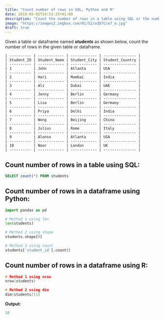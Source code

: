 ```yaml
---
title: "Count number of rows in SQL, Python and R"
date: 2019-05-02T14:53:25+01:00
description: "Count the number of rows in a table using SQL or the number of rows in a dataframe using Pandas in Python or R."
image: "https://images2.imgbox.com/01/52/a3D7Ccw7_o.jpg"
draft: true
---
```


Given a table or dataframe named *__students__* as shown below, count the number of rows in the given table or dataframe.

```
| ---------- | ------------ | ------------ | --------------- |
| Student_ID | Student_Name | Student_City | Student_Country |
| ---------- | ------------ | ------------ | --------------- |
| 1          | John         | Atlanta      | USA             |
| ---------- | ------------ | ------------ | --------------- |
| 2          | Hari         | Mumbai       | India           |
| ---------- | ------------ | ------------ | --------------- |
| 3          | Ali          | Dubai        | UAE             |
| ---------- | ------------ | ------------ | --------------- |
| 4          | Jenny        | Berlin       | Germany         |
| ---------- | ------------ | ------------ | --------------- |
| 5          | Lisa         | Berlin       | Germany         |
| ---------- | ------------ | ------------ | --------------- |
| 6          | Priya        | Delhi        | India           |
| ---------- | ------------ | ------------ | --------------- |
| 7          | Wong         | Beijing      | China           |
| ---------- | ------------ | ------------ | --------------- |
| 8          | Julius       | Rome         | Italy           |
| ---------- | ------------ | ------------ | --------------- |
| 9          | Alonso       | Atlanta      | USA             |
| ---------- | ------------ | ------------ | --------------- |
| 10         | Noor         | London       | UK              |
| ---------- | ------------ | ------------ | --------------- |
```

## Count number of rows in a table using SQL:

```SQL
SELECT count(*) FROM students
```

## Count number of rows in a dataframe using Python:

```Python
import pandas as pd

# Method 1 using len
len(students)

# Method 2 using shape
students.shape[0]

# Method 3 using count
students['student_id'].count()
```

## Count number of rows in a dataframe using R:

```C
# Method 1 using nrow
nrow(students)

# Method 2 using dim
dim(students)[1]
```

<strong>Output:</strong>

```C
10
```